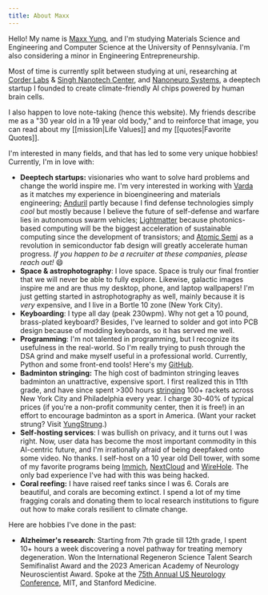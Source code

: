 ```yaml
---
title: About Maxx
---
```


Hello! My name is [Maxx Yung](https://www.maxxy.dev/), and I'm studying Materials Science and Engineering and Computer Science at the University of Pennsylvania. I'm also considering a minor in Engineering Entrepreneurship.

Most of time is currently split between studying at uni, researching at [Corder Labs](https://corderlab.com/) & [Singh Nanotech Center](https://www.nano.upenn.edu/), and [Nanoneuro Systems](https://www.nanoneuro.systems/), a deeptech startup I founded to create climate-friendly AI chips powered by human brain cells.

I also happen to love note-taking (hence this website). My friends describe me as a "30 year old in a 19 year old body," and to reinforce that image, you can read about my [[mission|Life Values]] and my [[quotes|Favorite Quotes]].

I'm interested in many fields, and that has led to some very unique hobbies! Currently, I'm in love with:
- **Deeptech startups:** visionaries who want to solve hard problems and change the world inspire me. I'm very interested in working with [Varda](https://www.varda.com/) as it matches my experience in bioengineering and materials engineering; [Anduril](https://www.anduril.com/) partly because I find defense technologies simply *cool* but mostly because I believe the future of self-defense and warfare lies in autonomous swarm vehicles; [Lightmatter](https://lightmatter.co/) because photonics-based computing will be the biggest acceleration of sustainable computing since the development of transistors; and [Atomic Semi](https://atomicsemi.com/) as a revolution in semiconductor fab design will greatly accelerate human progress. *If you happen to be a recruiter at these companies, please reach out!* 😄
- **Space & astrophotography**: I love space. Space is truly our final frontier that we will never be able to fully explore. Likewise, galactic images inspire me and are thus my desktop, phone, and laptop wallpapers! I'm just getting started in astrophotography as well, mainly because it is *very* expensive, and I live in a Bortle 10 zone (New York City).
- **Keyboarding**: I type all day (peak 230wpm). Why not get a 10 pound, brass-plated keyboard? Besides, I've learned to solder and got into PCB design because of modding keyboards, so it has served me well.
- **Programming**: I'm not talented in programming, but I recognize its usefulness in the real-world. So I'm really trying to push through the DSA grind and make myself useful in a professional world. Currently, Python and some front-end tools! Here's my [GitHub](https://github.com/Solarrixs).
- **Badminton stringing:** The high cost of badminton stringing leaves badminton an unattractive, expensive sport. I first realized this in 11th grade, and have since spent >300 hours [stringing](https://www.youtube.com/watch?v=Rn60a2ADdDw) 100+ rackets across New York City and Philadelphia every year. I charge 30-40% of typical prices (if you're a non-profit community center, then it is free!) in an effort to encourage badminton as a sport in America. (Want your racket strung? Visit [YungStrung](https://www.yungstrung.com).)
- **Self-hosting services**: I was bullish on privacy, and it turns out I was right. Now, user data has become the most important commodity in this AI-centric future, and I'm irrationally afraid of being deepfaked onto some video. No thanks. I self-host on a 10 year old Dell tower, with some of my favorite programs being [Immich](https://immich.app/), [NextCloud](https://nextcloud.com/) and [WireHole](https://github.com/IAmStoxe/wirehole). The only bad experience I've had with this was being hacked.
- **Coral reefing:** I have raised reef tanks since I was 6. Corals are beautiful, and corals are becoming extinct. I spend a lot of my time fragging corals and donating them to local research institutions to figure out how to make corals resilient to climate change.

Here are hobbies I've done in the past:
- **Alzheimer's research**: Starting from 7th grade till 12th grade, I spent 10+ hours a week discovering a novel pathway for treating memory degeneration. Won the International Regeneron Science Talent Search Semifinalist Award and the 2023 American Academy of Neurology Neuroscientist Award. Spoke at the [75th Annual US Neurology Conference](https://www.youtube.com/watch?v=kdUWe8GyH5U), MIT, and Stanford Medicine.
